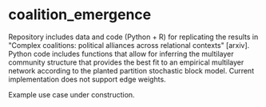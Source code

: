 # coalition_emergence

Repository includes data and code (Python + R) for replicating the results in "Complex coalitions: political alliances across relational contexts" [arxiv]. Python code includes functions that allow for inferring the multilayer community structure that provides the best fit to an empirical multilayer network according to the planted partition stochastic block model. Current implementation does not support edge weights.

Example use case under construction.
